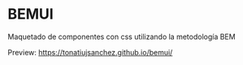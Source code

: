 # BEMUI

Maquetado de componentes con css utilizando la metodología BEM

Preview: https://tonatiujsanchez.github.io/bemui/